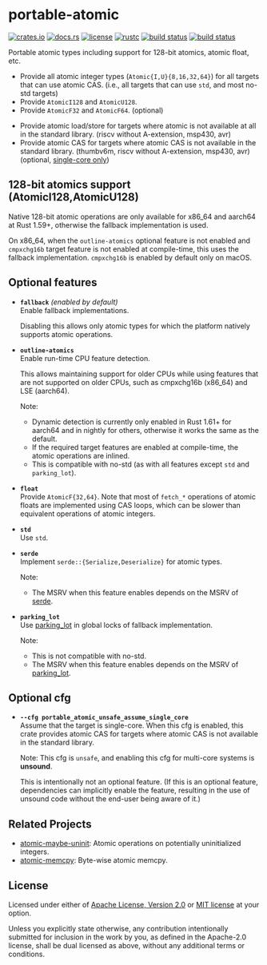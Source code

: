 # portable-atomic

[![crates.io](https://img.shields.io/crates/v/portable-atomic?style=flat-square&logo=rust)](https://crates.io/crates/portable-atomic)
[![docs.rs](https://img.shields.io/badge/docs.rs-portable--atomic-blue?style=flat-square)](https://docs.rs/portable-atomic)
[![license](https://img.shields.io/badge/license-Apache--2.0_OR_MIT-blue?style=flat-square)](#license)
[![rustc](https://img.shields.io/badge/rustc-1.34+-blue?style=flat-square&logo=rust)](https://www.rust-lang.org)
[![build status](https://img.shields.io/github/workflow/status/taiki-e/portable-atomic/CI/main?style=flat-square&logo=github)](https://github.com/taiki-e/portable-atomic/actions)
[![build status](https://img.shields.io/cirrus/github/taiki-e/portable-atomic/main?style=flat-square&logo=cirrusci)](https://cirrus-ci.com/github/taiki-e/portable-atomic)

Portable atomic types including support for 128-bit atomics, atomic float, etc.

- Provide all atomic integer types (`Atomic{I,U}{8,16,32,64}`) for all targets that can use atomic CAS. (i.e., all targets that can use `std`, and most no-std targets)
- Provide `AtomicI128` and `AtomicU128`.
- Provide `AtomicF32` and `AtomicF64`. (optional)
<!-- - Provide generic `Atomic<T>` type. (optional) -->
- Provide atomic load/store for targets where atomic is not available at all in the standard library. (riscv without A-extension, msp430, avr)
- Provide atomic CAS for targets where atomic CAS is not available in the standard library. (thumbv6m, riscv without A-extension, msp430, avr) (optional, [single-core only](#optional-cfg))

## 128-bit atomics support (AtomicI128,AtomicU128)

Native 128-bit atomic operations are only available for x86_64 and aarch64 at Rust 1.59+, otherwise the fallback implementation is used.

On x86_64, when the `outline-atomics` optional feature is not enabled and `cmpxchg16b` target feature is not enabled at compile-time, this uses the fallback implementation. `cmpxchg16b` is enabled by default only on macOS.

## Optional features

- **`fallback`** *(enabled by default)*<br>
  Enable fallback implementations.

  Disabling this allows only atomic types for which the platform natively supports atomic operations.

- **`outline-atomics`**<br>
  Enable run-time CPU feature detection.

  This allows maintaining support for older CPUs while using features that are not supported on older CPUs, such as cmpxchg16b (x86_64) and LSE (aarch64).

  Note:
  - Dynamic detection is currently only enabled in Rust 1.61+ for aarch64 and in nightly for others, otherwise it works the same as the default.
  - If the required target features are enabled at compile-time, the atomic operations are inlined.
  - This is compatible with no-std (as with all features except `std` and `parking_lot`).

- **`float`**<br>
  Provide `AtomicF{32,64}`.
  Note that most of `fetch_*` operations of atomic floats are implemented using CAS loops, which can be slower than equivalent operations of atomic integers.

<!-- TODO
- **`generic`**<br>
  Provides generic `Atomic<T>` type.
-->

- **`std`**<br>
  Use `std`.

- **`serde`**<br>
  Implement `serde::{Serialize,Deserialize}` for atomic types.

  Note:
  - The MSRV when this feature enables depends on the MSRV of [serde].

- **`parking_lot`**<br>
  Use [parking_lot] in global locks of fallback implementation.

  Note:
  - This is not compatible with no-std.
  - The MSRV when this feature enables depends on the MSRV of [parking_lot].

## Optional cfg

- **`--cfg portable_atomic_unsafe_assume_single_core`**<br>
  Assume that the target is single-core.
  When this cfg is enabled, this crate provides atomic CAS for targets where atomic CAS is not available in the standard library.

  Note: This cfg is `unsafe`, and enabling this cfg for multi-core systems is **unsound**.

  This is intentionally not an optional feature. (If this is an optional feature, dependencies can implicitly enable the feature, resulting in the use of unsound code without the end-user being aware of it.)

## Related Projects

- [atomic-maybe-uninit]: Atomic operations on potentially uninitialized integers.
- [atomic-memcpy]: Byte-wise atomic memcpy.

[atomic-memcpy]: https://github.com/taiki-e/atomic-memcpy
[atomic-maybe-uninit]: https://github.com/taiki-e/atomic-maybe-uninit
[parking_lot]: https://github.com/Amanieu/parking_lot
[serde]: https://github.com/serde-rs/serde

## License

Licensed under either of [Apache License, Version 2.0](LICENSE-APACHE) or
[MIT license](LICENSE-MIT) at your option.

Unless you explicitly state otherwise, any contribution intentionally submitted
for inclusion in the work by you, as defined in the Apache-2.0 license, shall
be dual licensed as above, without any additional terms or conditions.
